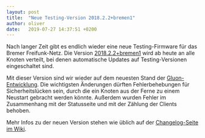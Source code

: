 ```yaml
---
layout: post
title:  "Neue Testing-Version 2018.2.2+bremen1"
author: oliver
date:   2019-07-27 14:37:51 +0200
---
```


Nach langer Zeit gibt es endlich wieder eine neue Testing-Firmware für das Bremer Freifunk-Netz. Die Version [2018.2.2+bremen1](https://downloads.bremen.freifunk.net/firmware/all/2018.2.2+bremen1/) wird ab heute an alle Knoten verteilt, bei denen automatische Updates auf Testing-Versionen eingeschaltet sind.

Mit dieser Version sind wir wieder auf dem neuesten Stand der [Gluon-Entwicklung](https://gluon.readthedocs.io/en/v2018.2.x/). Die wichtigsten Änderungen dürften Fehlerbehebungen für Sicherheitslücken sein, durch die ein Knoten aus der Ferne zu einem Neustart gebracht werden könnte. Außerdem wurden Fehler im Zusammenhang mit der Statusseite und mit der Zählung der Clients behoben.

Mehr Infos zu der neuen Version stehen wie üblich auf der [Changelog-Seite im Wiki](https://wiki.ffhb.de/Firmware/Changelog#freifunk-bremen-versionen_2018-2-2-bremen1).
